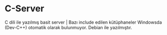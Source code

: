 # C-Server
C dili ile yazılmış basit server | Bazı include edilen kütüphaneler Windowsda (Dev-C++) otomatik olarak bulunmuyor.
Debian ile yazılmıştır.
